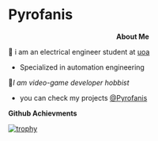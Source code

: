 # Pyrofanis #
<a align="center">
 
**About Me**

:electric_plug: i am an electrical engineer student at [uoa](https://www.uoa.gr/) 
 
 * Specialized in automation engineering

:space_invader:*I am video-game developer hobbist*
 
* you can check my projects [@Pyrofanis](https://pyrofanis.itch.io/)

**Github Achievments**

[![trophy](https://github-profile-trophy.vercel.app/?username=Pyrofanis&&theme=tokyonight&&title=Followers,Commits,Repositories)](https://github.com/ryo-ma/github-profile-trophy)
</a>
